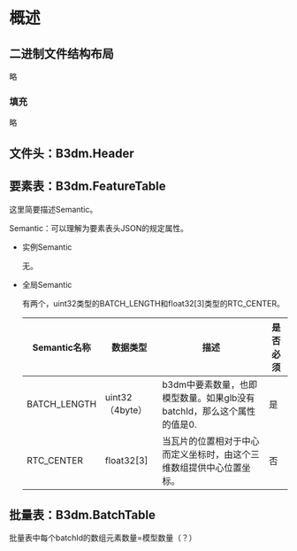 # 概述



## 二进制文件结构布局

略

### 填充

略

## 文件头：B3dm.Header



## 要素表：B3dm.FeatureTable

这里简要描述Semantic。

Semantic：可以理解为要素表头JSON的规定属性。

- 实例Semantic

    无。

- 全局Semantic

    有两个，uint32类型的BATCH_LENGTH和float32[3]类型的RTC_CENTER。

    | Semantic名称 | 数据类型        | 描述                                                         | 是否必须 |
    | ------------ | --------------- | ------------------------------------------------------------ | -------- |
    | BATCH_LENGTH | uint32（4byte） | b3dm中要素数量，也即模型数量。如果glb没有batchId，那么这个属性的值是0. | 是       |
    | RTC_CENTER   | float32[3]      | 当瓦片的位置相对于中心而定义坐标时，由这个三维数组提供中心位置坐标。 | 否       |

    

## 批量表：B3dm.BatchTable

批量表中每个batchId的数组元素数量=模型数量（？）

